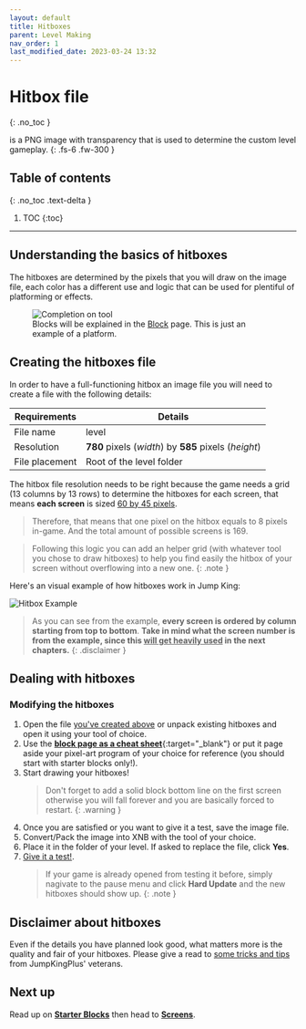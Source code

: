 ```yaml
---
layout: default
title: Hitboxes
parent: Level Making
nav_order: 1
last_modified_date: 2023-03-24 13:32
---
```


# Hitbox file
{: .no_toc }

is a PNG image with transparency that is used to determine the custom level gameplay.<!-- more -->
{: .fs-6 .fw-300 }

## Table of contents
{: .no_toc .text-delta }

1. TOC
{:toc}

---

## Understanding the basics of hitboxes

The hitboxes are determined by the pixels that you will draw on the image file, each color has a different use and logic that can be used for plentiful of platforming or effects.

<figure class="mb-5">
   <img src="{{ site.baseurl }}/images/level-making/hitboxes.png" alt="Completion on tool">
   <figcaption class="text-grey-dk-000 text-epsilon">Blocks will be explained in the <a href="{{site.baseurl}}/level-making/blocks">Block</a> page. This is just an example of a platform.</figcaption>
</figure>

## Creating the hitboxes file

In order to have a full-functioning hitbox an image file you will need to create a file with the following details:

|Requirements|Details|
|---|---|
|File name|level|
|Resolution|**780** pixels (*width*) by **585** pixels (*height*)|
|File placement|Root of the level folder|

The hitbox file resolution needs to be right because the game needs a grid (13 columns by 13 rows) to determine the hitboxes for each screen, that means **each screen** is sized <u>60 by 45 pixels</u>.

> Therefore, that means that one pixel on the hitbox equals to 8 pixels in-game. And the total amount of possible screens is 169.

> Following this logic you can add an helper grid (with whatever tool you chose to draw hitboxes) to help you find easily the hitbox of your screen without overflowing into a new one.
{: .note }

Here's an visual example of how hitboxes work in Jump King:

![Hitbox Example](https://raw.githubusercontent.com/JumpKingPlus/JumpKingPlus.github.io/www/workshop/files/level.png)

> As you can see from the example, **every screen is ordered by column starting from top to bottom**.
> **Take in mind what the screen number is from the example, since this <u>will get heavily used</u> in the next chapters.**
{: .disclaimer }

## Dealing with hitboxes

<!-- ### Modifying the hitboxes (with Worldsmith)

🚧 Work in Progress. **No trespassing!** 🏗
{: .disclaimer } -->

### Modifying the hitboxes

1. Open the file [you've created above](#understanding-the-basics-of-hitboxes) or unpack existing hitboxes and open it using your tool of choice.
2. Use the [**block page as a cheat sheet**]({{site.baseurl}}/level-making/blocks){:target="_blank"} or put it page aside your pixel-art program of your choice for reference (you should start with starter blocks only!).
3. Start drawing your hitboxes!
    > Don't forget to add a solid block bottom line on the first screen otherwise you will fall forever and you are basically forced to restart.
    {: .warning }
4. Once you are satisfied or you want to give it a test, save the image file.
5. Convert/Pack the image into XNB with the tool of your choice.
6. Place it in the folder of your level. If asked to replace the file, click **Yes**.
7. [Give it a test!]({{site.baseurl}}/getting-started/map-first-steps#testing).
   > If your game is already opened from testing it before, simply nagivate to the pause menu and click **Hard Update** and the new hitboxes should show up.
   {: .note }

## Disclaimer about hitboxes

Even if the details you have planned look good, what matters more is the quality and fair of your hitboxes. Please give a read to [some tricks and tips]({{site.baseurl}}/level-making/tips) from JumpKingPlus' veterans.

## Next up

Read up on [**Starter Blocks**]({{site.baseurl}}/level-making/blocks/#blocks-for-new-users) then head to [**Screens**]({{site.baseurl}}/level-making/screens/).